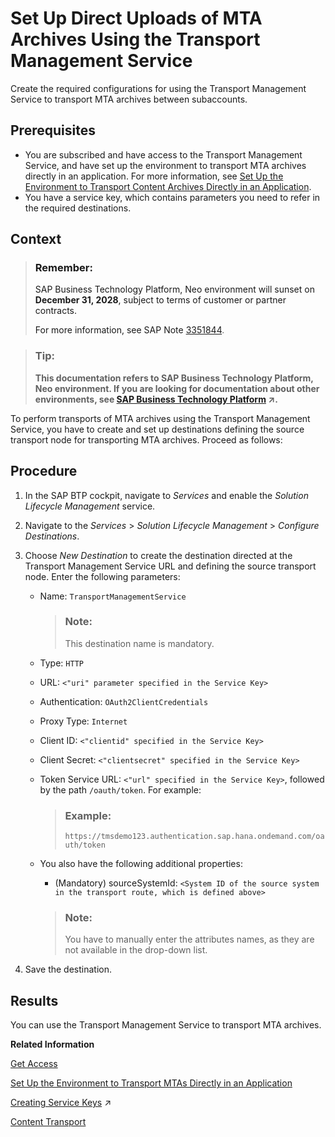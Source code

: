 <!-- loioaf84d67f4be24542ac5e46f613a99435 -->

# Set Up Direct Uploads of MTA Archives Using the Transport Management Service

Create the required configurations for using the Transport Management Service to transport MTA archives between subaccounts.



<a name="loioaf84d67f4be24542ac5e46f613a99435__prereq_rhz_rjn_zcb"/>

## Prerequisites

-   You are subscribed and have access to the Transport Management Service, and have set up the environment to transport MTA archives directly in an application. For more information, see [Set Up the Environment to Transport Content Archives Directly in an Application](https://help.sap.com/viewer/7f7160ec0d8546c6b3eab72fb5ad6fd8/Cloud/en-US/8d9490792ed14f1bbf8a6ac08a6bca64.html).
-   You have a service key, which contains parameters you need to refer in the required destinations.



<a name="loioaf84d67f4be24542ac5e46f613a99435__context_jyt_sjn_zcb"/>

## Context

> ### Remember:  
> SAP Business Technology Platform, Neo environment will sunset on **December 31, 2028**, subject to terms of customer or partner contracts.
> 
> For more information, see SAP Note [3351844](https://me.sap.com/notes/3351844).

> ### Tip:  
> **This documentation refers to SAP Business Technology Platform, Neo environment. If you are looking for documentation about other environments, see [SAP Business Technology Platform](https://help.sap.com/viewer/65de2977205c403bbc107264b8eccf4b/Cloud/en-US/6a2c1ab5a31b4ed9a2ce17a5329e1dd8.html "SAP Business Technology Platform (SAP BTP) is an integrated offering comprised of the following technology portfolios: application development; process automation; integration; data, analytics, and enterprise planning; artificial intelligence. The platform offers users the ability to turn data into business value, compose end-to-end business processes, connect entire IT landscapes, and personalize, build and extend SAP applications. This reduces the overall total cost of ownership maintaining SAP landscapes and third-party software across end-to-end business processes.") :arrow_upper_right:.**

To perform transports of MTA archives using the Transport Management Service, you have to create and set up destinations defining the source transport node for transporting MTA archives. Proceed as follows:



<a name="loioaf84d67f4be24542ac5e46f613a99435__steps_mhb_tjn_zcb"/>

## Procedure

1.  In the SAP BTP cockpit, navigate to *Services* and enable the *Solution Lifecycle Management* service.

2.  Navigate to the *Services* \> *Solution Lifecycle Management* \> *Configure Destinations*.

3.  Choose *New Destination* to create the destination directed at the Transport Management Service URL and defining the source transport node. Enter the following parameters:

    -   Name: `TransportManagementService`

        > ### Note:  
        > This destination name is mandatory.

    -   Type: `HTTP`
    -   URL: `<"uri" parameter specified in the Service Key>`
    -   Authentication: `OAuth2ClientCredentials`
    -   Proxy Type: `Internet`
    -   Client ID: `<"clientid" specified in the Service Key>`
    -   Client Secret: `<"clientsecret" specified in the Service Key>`
    -   Token Service URL: `<"url" specified in the Service Key>`, followed by the path `/oauth/token`. For example:

        > ### Example:  
        > `https://tmsdemo123.authentication.sap.hana.ondemand.com/oauth/token`

    -   You also have the following additional properties:

        -   \(Mandatory\) sourceSystemId: `<System ID of the source system in the transport route, which is defined above>`

        > ### Note:  
        > You have to manually enter the attributes names, as they are not available in the drop-down list.


4.  Save the destination.




<a name="loioaf84d67f4be24542ac5e46f613a99435__result_k3c_cxb_1db"/>

## Results

You can use the Transport Management Service to transport MTA archives.

**Related Information**  


[Get Access](https://help.sap.com/viewer/7f7160ec0d8546c6b3eab72fb5ad6fd8/Cloud/en-US/13894bed9e2d4b25aa34d03d002707f9.html)

[Set Up the Environment to Transport MTAs Directly in an Application](https://help.sap.com/viewer/7f7160ec0d8546c6b3eab72fb5ad6fd8/Cloud/en-US/8d9490792ed14f1bbf8a6ac08a6bca64.html)

[Creating Service Keys](https://help.sap.com/viewer/65de2977205c403bbc107264b8eccf4b/Cloud/en-US/4514a14ab6424d9f84f1b8650df609ce.html "You can use service keys to generate credentials to communicate directly with a service instance. Once you configure them for your service, local clients, apps in other spaces, or entities outside your deployment can access your service with these keys.") :arrow_upper_right:

[Content Transport](https://help.sap.com/viewer/368c481cd6954bdfa5d0435479fd4eaf/Cloud/en-US/e3c79d65aa604b80992e20609881ad7a.html)

